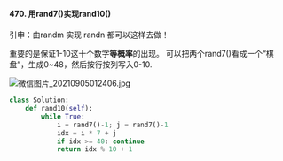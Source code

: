 #### 470. 用rand7()实现rand10()

引申：由randm 实现 randn 都可以这样去做！

重要的是保证1-10这十个数字**等概率**的出现。
可以把两个rand7()看成一个“棋盘”，生成0~48，然后按行按列写入0-10.

![微信图片_20210905012406.jpg](https://pic.leetcode-cn.com/1630776258-UNMORj-%E5%BE%AE%E4%BF%A1%E5%9B%BE%E7%89%87_20210905012406.jpg)

```python
class Solution:
    def rand10(self):
        while True:
            i = rand7()-1; j = rand7()-1
            idx = i * 7 + j
            if idx >= 40: continue
            return idx % 10 + 1
```

